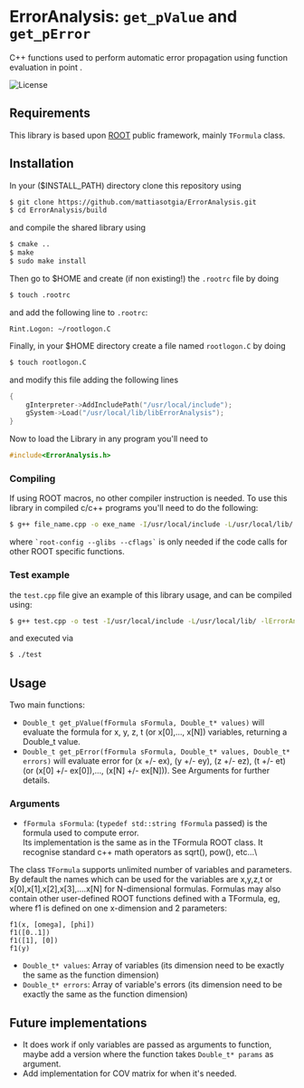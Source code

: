 # ErrorAnalysis: `get_pValue` and `get_pError`
C++ functions used to perform automatic error propagation using function evaluation in point .

![License](https://img.shields.io/github/license/mattiasotgia/ErrorAnalysis)

## Requirements
This library is based upon [ROOT](https://root.cern/) public framework, mainly `TFormula` class.

## Installation

In your ($INSTALL_PATH) directory clone this repository using 
```bash
$ git clone https://github.com/mattiasotgia/ErrorAnalysis.git
$ cd ErrorAnalysis/build
```
and compile the shared library using
```bash
$ cmake ..
$ make
$ sudo make install
```
Then go to $HOME and create (if non existing!) the `.rootrc` file by doing
```bash
$ touch .rootrc
```
and add the following line to `.rootrc`:
```
Rint.Logon: ~/rootlogon.C
```

Finally, in your $HOME directory create a file named `rootlogon.C` by doing
```bash
$ touch rootlogon.C
```
and modify this file adding the following lines
```cpp
{
    gInterpreter->AddIncludePath("/usr/local/include");
    gSystem->Load("/usr/local/lib/libErrorAnalysis");
}
```

Now to load the Library in any program you'll need to
```cpp
#include<ErrorAnalysis.h>
```
### Compiling
If using ROOT macros, no other compiler instruction is needed.
To use this library in compiled c/c++ programs you'll need to do the following: 
```bash
$ g++ file_name.cpp -o exe_name -I/usr/local/include -L/usr/local/lib/ -lErrorAnalysis `root-config --glibs --cflags`
```
where `` `root-config --glibs --cflags` `` is only needed if the code calls for other ROOT specific functions.
### Test example
the `test.cpp` file give an example of this library usage, and can be compiled using:
```bash
$ g++ test.cpp -o test -I/usr/local/include -L/usr/local/lib/ -lErrorAnalysis `root-config --glibs --cflags`
```
and executed via 
```bash
$ ./test
```
## Usage
Two main functions:
- `Double_t get_pValue(fFormula sFormula, Double_t* values)` will evaluate the formula for x, y, z, t (or x[0],..., x[N]) variables, returning a Double_t value.
- `Double_t get_pError(fFormula sFormula, Double_t* values, Double_t* errors)` will evaluate error for (x +/- ex), (y +/- ey), (z +/- ez), (t +/- et) (or (x[0] +/- ex[0]),..., (x[N] +/- ex[N])). See Arguments for further details.
### Arguments
- `fFormula sFormula`: (`typedef std::string fFormula` passed) is the formula used to compute error.\
Its implementation is the same as in the TFormula ROOT class. It recognise standard c++ math operators as sqrt(), pow(), etc...\

The class `TFormula` supports unlimited number of variables and parameters. By default the names which can be used for the variables are x,y,z,t or x[0],x[1],x[2],x[3],....x[N] for N-dimensional formulas.
Formulas may also contain other user-defined ROOT functions defined with a TFormula, eg, where f1 is defined on one x-dimension and 2 parameters:
```
f1(x, [omega], [phi])
f1([0..1])
f1([1], [0])
f1(y)
```

- `Double_t* values`:  Array of variables (its dimension need to be exactly the same as the function dimension)
- `Double_t* errors`:  Array of variable's errors (its dimension need to be exactly the same as the function dimension)


## Future implementations
- It does work if only variables are passed as arguments to function, maybe add a version where the function takes `Double_t* params` as argument.
- Add implementation for COV matrix for when it's needed.
